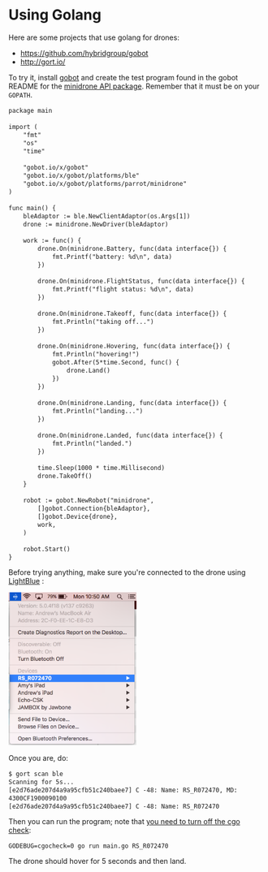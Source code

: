 # Using Golang

Here are some projects that use golang for drones:

* https://github.com/hybridgroup/gobot
* http://gort.io/


To try it, install [gobot](https://github.com/hybridgroup/gobot) and create the test program found in the gobot README for the [minidrone API package](https://github.com/hybridgroup/gobot/tree/master/platforms/parrot/minidrone).  Remember that it must be on your `GOPATH`.  

```
package main

import (
	"fmt"
	"os"
	"time"

	"gobot.io/x/gobot"
	"gobot.io/x/gobot/platforms/ble"
	"gobot.io/x/gobot/platforms/parrot/minidrone"
)

func main() {
	bleAdaptor := ble.NewClientAdaptor(os.Args[1])
	drone := minidrone.NewDriver(bleAdaptor)

	work := func() {
		drone.On(minidrone.Battery, func(data interface{}) {
			fmt.Printf("battery: %d\n", data)
		})

		drone.On(minidrone.FlightStatus, func(data interface{}) {
			fmt.Printf("flight status: %d\n", data)
		})

		drone.On(minidrone.Takeoff, func(data interface{}) {
			fmt.Println("taking off...")
		})

		drone.On(minidrone.Hovering, func(data interface{}) {
			fmt.Println("hovering!")
			gobot.After(5*time.Second, func() {
				drone.Land()
			})
		})

		drone.On(minidrone.Landing, func(data interface{}) {
			fmt.Println("landing...")
		})

		drone.On(minidrone.Landed, func(data interface{}) {
			fmt.Println("landed.")
		})

		time.Sleep(1000 * time.Millisecond)
		drone.TakeOff()
	}

	robot := gobot.NewRobot("minidrone",
		[]gobot.Connection{bleAdaptor},
		[]gobot.Device{drone},
		work,
	)

	robot.Start()
}
```

Before trying anything, make sure you're connected to the drone using [LightBlue](https://itunes.apple.com/gb/app/lightblue/id639944780?mt=12) :

<img src="images/lightblue.png" width="50%"/>

Once you are, do:

```
$ gort scan ble
Scanning for 5s...
[e2d76ade207d4a9a95cfb51c240baee7] C -48: Name: RS_R072470, MD: 4300CF1900090100
[e2d76ade207d4a9a95cfb51c240baee7] C -48: Name: RS_R072470
```

Then you can run the program; note that [you need to turn off the cgo check](https://github.com/hybridgroup/gobot/issues/298):  

```
GODEBUG=cgocheck=0 go run main.go RS_R072470
```

The drone should hover for 5 seconds and then land.

